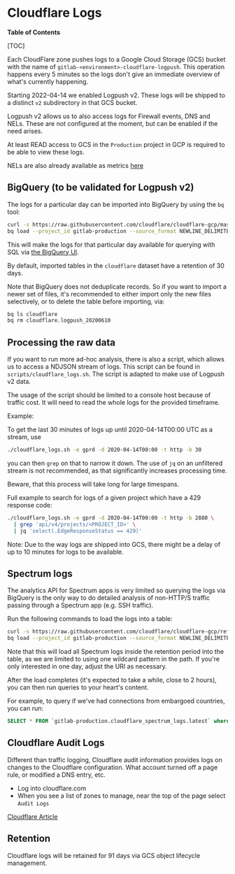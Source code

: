 # Cloudflare Logs

**Table of Contents**

[TOC]

Each CloudFlare zone pushes logs to a Google Cloud Storage (GCS) bucket with
the name of `gitlab-<environment>-cloudflare-logpush`. This operation happens
every 5 minutes so the logs don't give an immediate overview of what's
currently happening.

Starting 2022-04-14 we enabled Logpush v2. These logs will be shipped to a distinct `v2` subdirectory in that GCS bucket.

Logpush v2 allows us to also access logs for Firewall events, DNS and NELs. These are not configured at the moment, but can be enabled if the need arises.

At least READ access to GCS in the `Production` project in GCP is required to be able to view these logs.

NELs are also already available as metrics [here](https://dashboards.gitlab.net/d/sPqgMv9Zk/cloudflare-traffic-overview?orgId=1&refresh=5m)

## BigQuery (to be validated for Logpush v2)

The logs for a particular day can be imported into BigQuery by using the `bq` tool:

```bash
curl -s https://raw.githubusercontent.com/cloudflare/cloudflare-gcp/master/logpush-to-bigquery/schema-http.json | jq '. += [{"name": "RequestHeaders","type": "JSON","mode": "NULLABLE"}, {"name": "ResponseHeaders","type": "JSON","mode": "NULLABLE"}]' > schema-http.json
bq load --project_id gitlab-production --source_format NEWLINE_DELIMITED_JSON cloudflare.logpush_20200610 'gs://gitlab-gprd-cloudflare-logpush/v2/http/20200610/*.log.gz' schema-http.json
```

This will make the logs for that particular day available for querying with SQL
via [the BigQuery
UI](https://console.cloud.google.com/bigquery?project=gitlab-production).

By default, imported tables in the `cloudflare` dataset have a retention of 30
days.

Note that BigQuery does not deduplicate records. So if you want to import a newer set of files, it's recommended to either import only the new files selectively, or to delete the table before importing, via:

```bash
bq ls cloudflare
bq rm cloudflare.logpush_20200610
```

## Processing the raw data

If you want to run more ad-hoc analysis, there is also a script, which allows us
to access a NDJSON stream of logs. This script can be found in
`scripts/cloudflare_logs.sh`. The script is adapted to make use of Logpush v2 data.

The usage of the script should be limited to a console host because of traffic
cost. It will need to read the whole logs for the provided timeframe.

Example:

To get the last 30 minutes of logs up until 2020-04-14T00:00 UTC as a stream,
use

```bash
./cloudflare_logs.sh -e gprd -d 2020-04-14T00:00 -t http -b 30
```

you can then `grep` on that to narrow it down. The use of `jq` on an unfiltered
stream is not recommended, as that significantly increases processing time.

Beware, that this process will take long for large timespans.

Full example to search for logs of a given project which have a 429 response
code:

```bash
./cloudflare_logs.sh -e gprd -d 2020-04-14T00:00 -t http -b 2880 \
  | grep 'api/v4/projects/<PROJECT_ID>' \
  | jq 'select(.EdgeResponseStatus == 429)'
```

Note: Due to the way logs are shipped into GCS, there might be a delay of up
to 10 minutes for logs to be available.

## Spectrum logs

The analytics API for Spectrum apps is very limited so querying the logs via BigQuery is the only way to do detailed analysis of non-HTTP/S traffic passing through a Spectrum app (e.g. SSH traffic).

Run the following commands to load the logs into a table:

```bash
curl -s https://raw.githubusercontent.com/cloudflare/cloudflare-gcp/refs/heads/master/logpush-to-bigquery/schema-spectrum.json > schema-spectrum.json
bq load --project_id gitlab-production --source_format NEWLINE_DELIMITED_JSON cloudflare_spectrum_logs.latest 'gs://gitlab-gprd-cloudflare-logpush/v2/spectrum/*.log.gz' schema-spectrum.json
```

Note that this will load all Spectrum logs inside the retention period into the table, as we are limited to using one wildcard pattern in the path. If you're only interested in one day, adjust the URI as necessary.

After the load completes (it's expected to take a while, close to 2 hours), you can then run queries to your heart's content.

For example, to query if we've had connections from embargoed countries, you can run:

```sql
SELECT * FROM `gitlab-production.cloudflare_spectrum_logs.latest` where upper(ClientCountry) in ("SY","KP","CU","IR") and Event = 'disconnect'
```

## Cloudflare Audit Logs

Different than traffic logging, Cloudflare audit information provides logs
on changes to the Cloudflare configuration. What account turned off a page
rule, or modified a DNS entry, etc.

* Log into cloudflare.com
* When you see a list of zones to manage, near the top of the page
  select `Audit Logs`

[Cloudflare Article](https://support.cloudflare.com/hc/en-us/articles/115002833612-Understanding-Cloudflare-Audit-Logs)

## Retention

Cloudflare logs will be retained for 91 days via GCS object lifecycle management.

